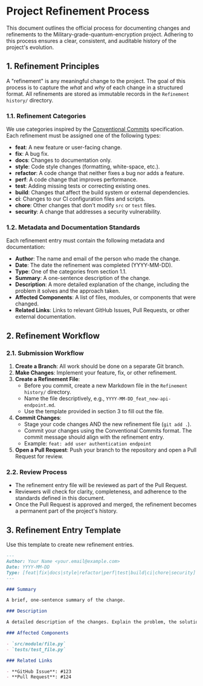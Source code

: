# Project Refinement Process

This document outlines the official process for documenting changes and refinements to the Military-grade-quantum-encryption project. Adhering to this process ensures a clear, consistent, and auditable history of the project's evolution.

## 1. Refinement Principles

A "refinement" is any meaningful change to the project. The goal of this process is to capture the *what* and *why* of each change in a structured format. All refinements are stored as immutable records in the `Refinement history/` directory.

### 1.1. Refinement Categories

We use categories inspired by the [Conventional Commits](https://www.conventionalcommits.org/) specification. Each refinement must be assigned one of the following types:

- **feat**: A new feature or user-facing change.
- **fix**: A bug fix.
- **docs**: Changes to documentation only.
- **style**: Code style changes (formatting, white-space, etc.).
- **refactor**: A code change that neither fixes a bug nor adds a feature.
- **perf**: A code change that improves performance.
- **test**: Adding missing tests or correcting existing ones.
- **build**: Changes that affect the build system or external dependencies.
- **ci**: Changes to our CI configuration files and scripts.
- **chore**: Other changes that don't modify `src` or `test` files.
- **security**: A change that addresses a security vulnerability.

### 1.2. Metadata and Documentation Standards

Each refinement entry must contain the following metadata and documentation:

- **Author**: The name and email of the person who made the change.
- **Date**: The date the refinement was completed (YYYY-MM-DD).
- **Type**: One of the categories from section 1.1.
- **Summary**: A one-sentence description of the change.
- **Description**: A more detailed explanation of the change, including the problem it solves and the approach taken.
- **Affected Components**: A list of files, modules, or components that were changed.
- **Related Links**: Links to relevant GitHub Issues, Pull Requests, or other external documentation.

## 2. Refinement Workflow

### 2.1. Submission Workflow

1.  **Create a Branch**: All work should be done on a separate Git branch.
2.  **Make Changes**: Implement your feature, fix, or other refinement.
3.  **Create a Refinement File**:
    - Before you commit, create a new Markdown file in the `Refinement history/` directory.
    - Name the file descriptively, e.g., `YYYY-MM-DD_feat_new-api-endpoint.md`.
    - Use the template provided in section 3 to fill out the file.
4.  **Commit Changes**:
    - Stage your code changes AND the new refinement file (`git add .`).
    - Commit your changes using the Conventional Commits format. The commit message should align with the refinement entry.
    - Example: `feat: add user authentication endpoint`
5.  **Open a Pull Request**: Push your branch to the repository and open a Pull Request for review.

### 2.2. Review Process

- The refinement entry file will be reviewed as part of the Pull Request.
- Reviewers will check for clarity, completeness, and adherence to the standards defined in this document.
- Once the Pull Request is approved and merged, the refinement becomes a permanent part of the project's history.

## 3. Refinement Entry Template

Use this template to create new refinement entries.

```markdown
---
Author: Your Name <your.email@example.com>
Date: YYYY-MM-DD
Type: [feat|fix|docs|style|refactor|perf|test|build|ci|chore|security]
---

### Summary

A brief, one-sentence summary of the change.

### Description

A detailed description of the changes. Explain the problem, the solution, and the reasoning behind the implementation.

### Affected Components

- `src/module/file.py`
- `tests/test_file.py`

### Related Links

- **GitHub Issue**: #123
- **Pull Request**: #124
```
